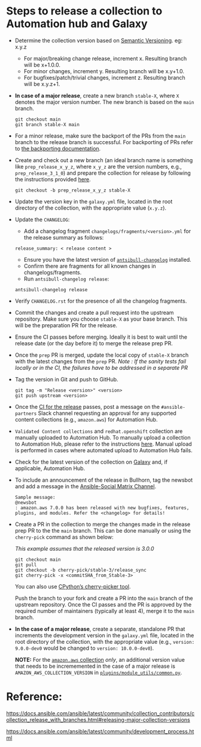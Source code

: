 # Steps to release a collection to Automation hub and Galaxy

* Determine the collection version based on [Semantic Versioning](https://semver.org/). eg: x.y.z
   * For major/breaking change release, increment x. Resulting branch will be x+1.0.0.
   * For minor changes, increment y. Resulting branch will be x.y+1.0.
   * For bugfixes/patch/trivial changes, increment z. Resulting branch will be x.y.z+1.

* **In case of a major release**, create a new branch `stable-X`, where `X` denotes the major version number. The new branch is based on the `main` branch.

   ```
   git checkout main
   git branch stable-X main
   ```

* For a minor release, make sure the backport of the PRs from the `main` branch to the release branch is successful. For backporting of PRs refer to [the backporting documentation](https://github.com/ansible-collections/cloud-content-handbook/blob/main/backport_changes.md).

* Create and check out a new branch (an ideal branch name is something like `prep_release_x_y_z`, where `x_y_z` are the version numbers, e.g., `prep_release_3_1_0`) and prepare the collection for release by following the instructions provided [here](https://docs.ansible.com/ansible/latest/community/collection_contributors/collection_releasing.html#preparing-to-release-a-collection).

   ```
   git checkout -b prep_release_x_y_z stable-X
   ```

* Update the version key in the `galaxy.yml` file, located in the root directory of the collection, with the appropriate value (`x.y.z`).

* Update the `CHANGELOG`:
   * Add a changelog fragment `changelogs/fragments/<version>.yml` for the release summary as follows:
   ```
   release_summary: < release content >
   ```
   * Ensure you have the latest version of [`antsibull-changelog`](https://ansible.readthedocs.io/projects/antsibull-changelog/) installed.
   * Confirm there are fragments for all known changes in changelogs/fragments.
   * Run `antsibull-changelog release`:
   ```
   antsibull-changelog release
   ```

* Verify `CHANGELOG.rst` for the presence of all the changelog fragments.

* Commit the changes and create a pull request into the upstream repository. Make sure you choose `stable-X` as your base branch. This will be the preparation PR for the release.

* Ensure the CI passes before merging. Ideally it is best to wait until the release date (or the day before it) to merge the release prep PR.

* Once the `prep` PR is merged, update the local copy of `stable-X` branch with the latest changes from the `prep` PR.
_Note : If the sanity tests fail locally or in the CI, the failures have to be addressed in a separate PR_

* Tag the version in Git and push to GitHub.

   ```
   git tag -m "Release <version>" <version>
   git push upstream <version>
   ```

* Once the [CI for the release](https://ansible.softwarefactory-project.io/zuul/status) passes, post a message on the `#ansible-partners` Slack channel requesting an approval for any supported content collections (e.g., `amazon.aws`) for Automation Hub.

* `Validated Content collections` and `redhat.openshift` collection are manually uploaded to Automation Hub. To manually upload a collection to Automation Hub, please refer to the instructions [here](https://github.com/ansible-collections/cloud-content-handbook/blob/main/Releases/release_automation_hub.md). Manual upload is performed in cases where automated upload to Automation Hub fails.

* Check for the latest version of the collection on [Galaxy](https://galaxy.ansible.com) and, if applicable, Automation Hub.

* To include an announcement of the release in Bullhorn, tag the newsbot and add a message in the [Ansible-Social Matrix Channel]( https://chat.ansible.im/#/room/#social:ansible.com).

   ```
   Sample message:
   @newsbot
   : amazon.aws 7.0.0 has been released with new bugfixes, features, plugins, and modules. Refer the <changelog> for details!
   ```

* Create a PR in the collection to merge the changes made in the release prep PR to the the `main` branch. This can be done manually or using the `cherry-pick` command as shown below:

   _This example assumes that the released version is 3.0.0_
   ```
   git checkout main
   git pull
   git checkout -b cherry-pick/stable-3/release_sync
   git cherry-pick -x <commitSHA_from_Stable-3>
   ```

   You can also use [CPython’s cherry-picker tool](https://pypi.org/project/cherry_picker/#cherry-picking).

   Push the branch to your fork and create a PR into the `main` branch of the upstream repository. Once the CI passes and the PR is approved by the required number of maintainers (typically at least 4), merge it to the `main` branch.

* **In the case of a major release**, create a separate, standalone PR that increments the development version in the `galaxy.yml` file, located in the root directory of the collection, with the appropriate value (e.g., `version: 9.0.0-dev0` would be changed to `version: 10.0.0-dev0`).

   **NOTE:** For the [`amazon.aws` collection](https://github.com/ansible-collections/amazon.aws) _only_, an additional version value that needs to be incrememented in the case of a major release is `AMAZON_AWS_COLLECTION_VERSION` in [`plugins/module_utils/common.py`](https://github.com/ansible-collections/amazon.aws/blob/5100ca0d861fec6a9ef88d55c98c656fe345c149/plugins/module_utils/common.py#L7).


# Reference:
https://docs.ansible.com/ansible/latest/community/collection_contributors/collection_release_with_branches.html#releasing-major-collection-versions

https://docs.ansible.com/ansible/latest/community/development_process.html
